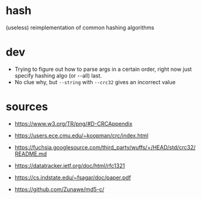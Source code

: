 # hash
(useless) reimplementation of common hashing algorithms

# dev
- Trying to figure out how to parse args in a certain order, right now just specify hashing algo (or --all) last.
- No clue why, but `--string` with `--crc32` gives an incorrect value

# sources
- https://www.w3.org/TR/png/#D-CRCAppendix
- https://users.ece.cmu.edu/~koopman/crc/index.html
- https://fuchsia.googlesource.com/third_party/wuffs/+/HEAD/std/crc32/README.md

- https://datatracker.ietf.org/doc/html/rfc1321
- https://cs.indstate.edu/~fsagar/doc/paper.pdf
- https://github.com/Zunawe/md5-c/